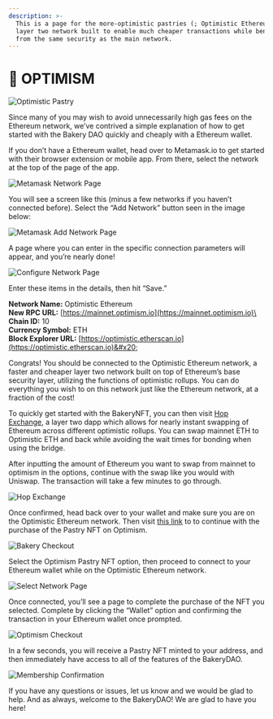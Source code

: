 ```yaml
---
description: >-
  This is a page for the more-optimistic pastries (; Optimistic Ethereum is a
  layer two network built to enable much cheaper transactions while benefiting
  from the same security as the main network.
---
```


# 🔴 OPTIMISM

![Optimistic Pastry](<../../.gitbook/assets/image (10).png>)

Since many of you may wish to avoid unnecessarily high gas fees on the Ethereum network, we’ve contrived a simple explanation of how to get started with the Bakery DAO quickly and cheaply with a Ethereum wallet.

If you don’t have a Ethereum wallet, head over to Metamask.io to get started with their browser extension or mobile app. From there, select the network at the top of the page of the app.

![Metamask Network Page](<../../.gitbook/assets/image (14).png>)

You will see a screen like this (minus a few networks if you haven’t connected before). Select the “Add Network” button seen in the image below:

![Metamask Add Network Page](<../../.gitbook/assets/image (15).png>)

A page where you can enter in the specific connection parameters will appear, and you’re nearly done!

![Configure Network Page](<../../.gitbook/assets/image (1).png>)

Enter these items in the details, then hit “Save.”

**Network Name:** Optimistic Ethereum\
**New RPC URL:** [https://mainnet.optimism.io](https://mainnet.optimism.io)\
**Chain ID:** 10\
**Currency Symbol:** ETH\
**Block Explorer URL:** [https://optimistic.etherscan.io](https://optimistic.etherscan.io)&#x20;

Congrats! You should be connected to the Optimistic Ethereum network, a faster and cheaper layer two network built on top of Ethereum’s base security layer, utilizing the functions of optimistic rollups. You can do everything you wish to on this network just like the Ethereum network, at a fraction of the cost!

To quickly get started with the BakeryNFT, you can then visit [Hop Exchange](https://hop.exchange), a layer two dapp which allows for nearly instant swapping of Ethereum across different optimistic rollups. You can swap mainnet ETH to Optimistic ETH and back while avoiding the wait times for bonding when using the bridge.

After inputting the amount of Ethereum you want to swap from mainnet to optimism in the options, continue with the swap like you would with Uniswap. The transaction will take a few minutes to go through.

![Hop Exchange](<../../.gitbook/assets/image (9).png>)

Once confirmed, head back over to your wallet and make sure you are on the Optimistic Ethereum network. Then visit [this link](https://bakerydao.me/website) to to continue with the purchase of the Pastry NFT on Optimism.

![Bakery Checkout](<../../.gitbook/assets/image (12).png>)

Select the Optimism Pastry NFT option, then proceed to connect to your Ethereum wallet while on the Optimistic Ethereum network.

![Select Network Page](<../../.gitbook/assets/image (8).png>)

Once connected, you’ll see a page to complete the purchase of the NFT you selected. Complete by clicking the “Wallet” option and confirming the transaction in your Ethereum wallet once prompted.

![Optimism Checkout](<../../.gitbook/assets/image (13).png>)

In a few seconds, you will receive a Pastry NFT minted to your address, and then immediately have access to all of the features of the BakeryDAO.

![Membership Confirmation](../../.gitbook/assets/3E87FA47-86C8-4443-9295-FE02495302DC.jpeg)

If you have any questions or issues, let us know and we would be glad to help. And as always, welcome to the BakeryDAO! We are glad to have you here!
